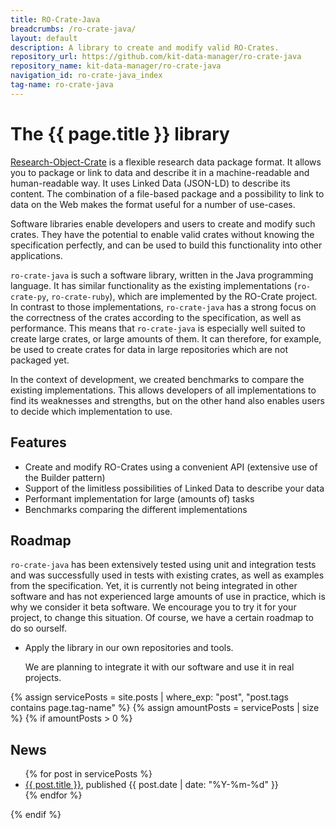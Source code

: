 ```yaml
---
title: RO-Crate-Java
breadcrumbs: /ro-crate-java/
layout: default
description: A library to create and modify valid RO-Crates.
repository_url: https://github.com/kit-data-manager/ro-crate-java
repository_name: kit-data-manager/ro-crate-java
navigation_id: ro-crate-java_index
tag-name: ro-crate-java
---
```


# The {{ page.title }} library

[Research-Object-Crate](https://www.researchobject.org/) is a flexible research data package format. It allows you to package or link to data and describe it in a machine-readable and human-readable way. It uses Linked Data (JSON-LD) to describe its content. The combination of a file-based package and a possibility to link to data on the Web makes the format useful for a number of use-cases.

Software libraries enable developers and users to create and modify such crates. They have the potential to enable valid crates without knowing the specification perfectly, and can be used to build this functionality into other applications.

`ro-crate-java` is such a software library, written in the Java programming language. It has similar functionality as the existing implementations (`ro-crate-py`, `ro-crate-ruby`), which are implemented by the RO-Crate project. In contrast to those implementations, `ro-crate-java` has a strong focus on the correctness of the crates according to the specification, as well as performance. This means that `ro-crate-java` is especially well suited to create large crates, or large amounts of them. It can therefore, for example, be used to create crates for data in large repositories which are not packaged yet.

In the context of development, we created benchmarks to compare the existing implementations. This allows developers of all implementations to find its weaknesses and strengths, but on the other hand also enables users to decide which implementation to use.


## Features

- Create and modify RO-Crates using a convenient API (extensive use of the Builder pattern)
- Support of the limitless possibilities of Linked Data to describe your data
- Performant implementation for large (amounts of) tasks
- Benchmarks comparing the different implementations


## Roadmap

`ro-crate-java` has been extensively tested using unit and integration tests and was successfully used in tests with existing crates, as well as examples from the specification. Yet, it is currently not being integrated in other software and has not experienced large amounts of use in practice, which is why we consider it beta software. We encourage you to try it for your project, to change this situation. Of course, we have a certain roadmap to do so ourself.

- Apply the library in our own repositories and tools.

  We are planning to integrate it with our software and use it in real projects.


{% assign servicePosts = site.posts | where_exp: "post", "post.tags contains page.tag-name" %}
{% assign amountPosts = servicePosts | size %}
{% if amountPosts > 0 %}
## News

<ul>
  {% for post in servicePosts %}
      <li><a href="/webpage/{{ post.url }}">{{ post.title }}</a>, published {{ post.date | date: "%Y-%m-%d" }}</li>
  {% endfor %}
</ul>
{% endif %}
